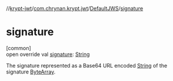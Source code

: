 //[krypt-jwt](../../../index.md)/[com.chrynan.krypt.jwt](../index.md)/[DefaultJWS](index.md)/[signature](signature.md)

# signature

[common]\
open override val [signature](signature.md): [String](https://kotlinlang.org/api/latest/jvm/stdlib/kotlin/-string/index.html)

The signature represented as a Base64 URL encoded [String](https://kotlinlang.org/api/latest/jvm/stdlib/kotlin/-string/index.html) of the signature [ByteArray](https://kotlinlang.org/api/latest/jvm/stdlib/kotlin/-byte-array/index.html).

